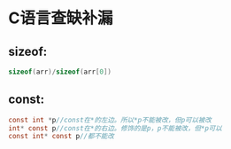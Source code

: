 # C语言查缺补漏

## sizeof:

```c
sizeof(arr)/sizeof(arr[0])
```

## const:

```c
const int *p//const在*的左边。所以*p不能被改，但p可以被改
int* const p//const在*的右边。修饰的是p，p不能被改，但*p可以
const int* const p//都不能改
```



